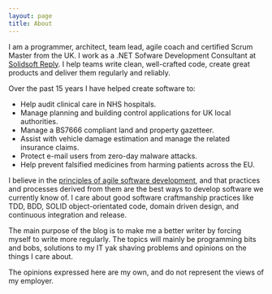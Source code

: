 ```yaml
---
layout: page
title: About
---
```


I am a programmer, architect, team lead, agile coach and certified Scrum Master from the UK. I work as a .NET Sofware Development Consultant at [Solidsoft Reply](http://www.reply.com/solidsoft-reply/en/). I help teams write clean, well-crafted code, create great products and deliver them regularly and reliably.

Over the past 15 years I have helped create software to:

*  Help audit clinical care in NHS hospitals.
*  Manage planning and building control applications for UK local authorities.
*  Manage a BS7666 compliant land and property gazetteer.
*  Assist with vehicle damage estimation and manage the related insurance claims.
*  Protect e-mail users from zero-day malware attacks.
*  Help prevent falsified medicines from harming patients across the EU.

I believe in the [principles of agile software development](http://agilemanifesto.org/principles.html), and that practices and processes derived from them are the best ways to develop software we currently know of. I care about good software craftmanship practices like TDD, BDD, SOLID object-orientated code, domain driven design, and continuous integration and release.

The main purpose of the blog is to make me a better writer by forcing myself to write more regularly. The topics will mainly be programming bits and bobs, solutions to my IT yak shaving problems and opinions on the things I care about.

The opinions expressed here are my own, and do not represent the views of my employer.
